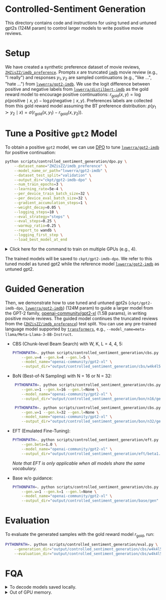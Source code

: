 # Controlled-Sentiment Generation

This directory contains code and instructions for using tuned and untuned gpt2s (124M param) to control larger models to write positive movie reviews.

# Setup
We have created a synthetic preference dataset of movie reviews, [`ZHZisZZ/imdb_preference`]([DPO](https://arxiv.org/abs/2305.18290)). Prompts $x$ are truncated [`imdb`](stanfordnlp/imdb) movie review (e.g., "I really") and responses $y_1, y_2$ are sampled continuations (e.g., "like ...", "hate ...") from [`lvwerra/gpt2-imdb`](https://huggingface.co/lvwerra/gpt2-imdb). We use the logit difference between positive and negative labels from [`lvwerra/distilbert-imdb`](https://huggingface.co/datasets/ZHZisZZ/imdb_preference) as the gold reward model to encourage positive continuations: $r_{\text{gold}}(x, y)= \log p(\text{positive} \mid x, y) - \log p(\text{negative} \mid x, y)$. Preferences labels are collected from this gold reward model assuming the BT preference distribution: $p(y_1 \succ y_2 \mid x) = \sigma (r_{\text{gold}}(x, y_1) - r_{\text{gold}}(x, y_2))$.


# Tune a Positive `gpt2` Model
To obtain a positive `gpt2` model, we can use [DPO](https://arxiv.org/abs/2305.18290) to tune [`lvwerra/gpt2-imdb`](https://huggingface.co/lvwerra/gpt2-imdb) for positive continuation:

```bash
python scripts/controlled_sentiment_generation/dpo.py \
    --dataset_name="ZHZisZZ/imdb_preference" \
    --model_name_or_path="lvwerra/gpt2-imdb" \
    --dataset_test_split="validation" \
    --output_dir="ckpt/gpt2-imdb-dpo" \
    --num_train_epochs=3 \
    --learning_rate=5e-4 \
    --per_device_train_batch_size=32 \
    --per_device_eval_batch_size=32 \
    --gradient_accumulation_steps=1 \
    --weight_decay=0.05 \
    --logging_steps=10 \
    --eval_strategy="steps" \
    --eval_steps=0.25 \
    --warmup_ratio=0.25 \
    --report_to wandb \
    --logging_first_step \
    --load_best_model_at_end
```

<details>
<summary>Click here for the command to train on multiple GPUs (e.g., 4).</summary>

```bash
accelerate launch --config_file scripts/configs/accelerate_configs/multi_gpu.yaml --num_processes=4 \
    scripts/controlled_sentiment_generation/dpo.py \
    --dataset_name="ZHZisZZ/imdb_preference" \
    --model_name_or_path="lvwerra/gpt2-imdb" \
    --dataset_test_split="validation" \
    --output_dir="ckpt/gpt2-imdb-dpo" \
    --num_train_epochs=3 \
    --learning_rate=5e-4 \
    --per_device_train_batch_size=32 \
    --per_device_eval_batch_size=32 \
    --gradient_accumulation_steps=1 \
    --weight_decay=0.05 \
    --logging_steps=10 \
    --eval_strategy="steps" \
    --eval_steps=0.25 \
    --warmup_ratio=0.25 \
    --report_to wandb \
    --logging_first_step \
    --load_best_model_at_end
```

</details>

The trained models will be saved to `ckpt/gpt2-imdb-dpo`. We refer to this tuned model as tuned gpt2 while the reference model [`lvwerra/gpt2-imdb`](https://huggingface.co/lvwerra/gpt2-imdb) as untuned gpt2.

# Guided Generation

Then, we demonstrate how to use tuned and untuned gpt2s (`ckpt/gpt2-imdb-dpo`, [`lvwerra/gpt2-imdb`](https://huggingface.co/lvwerra/gpt2-imdb)) (124M param) to guide a larger model from the GPT-2 family, [openai-community/gpt2-xl](https://huggingface.co/openai-community/gpt2-xl) (1.5B params), in writing positive movie reviews. The guided model continues the truncated reviews from the ([`ZHZisZZ/imdb_preference`]([DPO](https://arxiv.org/abs/2305.18290))) test split. You can use any pre-trained language model supported by [`transformers`](https://github.com/huggingface/transformers), e.g., `--model_name=meta-llama/Meta-Llama-3-8B-Instruct`.

- CBS (Chunk-level Beam Search) with W, K, L = 4, 4, 5:

    ```bash
    PYTHONPATH=. python scripts/controlled_sentiment_generation/cbs.py \
        --gen.w=4 --gen.k=4 --gen.l=5 \
        --model_name="openai-community/gpt2-xl" \
        --output_dir="output/controlled_sentiment_generation/cbs/w4k4l5/gen"
    ```

- BoN (Best-of-N Sampling) with N = 16 or N = 32:
    ```bash
     PYTHONPATH=. python scripts/controlled_sentiment_generation/cbs.py \
        --gen.w=1 --gen.k=16 --gen.l=None \
        --model_name="openai-community/gpt2-xl" \
        --output_dir="output/controlled_sentiment_generation/bon/n16/gen"

     PYTHONPATH=. python scripts/controlled_sentiment_generation/cbs.py \
        --gen.w=1 --gen.k=32 --gen.l=None \
        --model_name="openai-community/gpt2-xl" \
        --output_dir="output/controlled_sentiment_generation/bon/n32/gen"
    ```

- EFT (Emulated Fine-Tuning):
    ```bash
    PYTHONPATH=. python scripts/controlled_sentiment_generation/eft.py \
        --gen.beta=1.0 \
        --model_name="openai-community/gpt2-xl" \
        --output_dir="output/controlled_sentiment_generation/eft/beta1.0/gen"
    ```
    *Note that EFT is only applicable when all models share the same vocabulary.*

- Base w/o guidance:
    ```bash
    PYTHONPATH=. python scripts/controlled_sentiment_generation/cbs.py \
        --gen.w=1 --gen.k=1 --gen.l=None \
        --model_name="openai-community/gpt2-xl" \
        --output_dir="output/controlled_sentiment_generation/base/gen"
    ```


# Evaluation

To evaluate the generated samples with the gold reward model $r_{\text{gold}}$, run:

```bash
PYTHONPATH=. python scripts/controlled_sentiment_generation/eval.py \
    --generation_dir="output/controlled_sentiment_generation/cbs/w4k4l5/gen" \
    --evaluation_dir="output/controlled_sentiment_generation/cbs/w4k4l5/eval"
```


# FQA

<details>
<summary>To decode models saved locally.</summary>

If you do not save models in the default cache directory (e.g., `~/.cache/huggingface`), modify [`scripts/configs/local_model_path.yaml`](https://github.com/ZHZisZZ/weak-to-strong-search/blob/main/scripts/configs/local_model_path.yaml) to map model name to its local path. For example.

```yaml
meta-llama/Meta-Llama-3-8B-Instruct: ~/models/Meta-Llama-3-8B-Instruct
meta-llama/Meta-Llama-3-70B-Instruct: ~/models//Meta-Llama-3-70B-Instruct
```
</details>

<details>
<summary>Out of GPU memory.</summary>

To infer a large (70B) model that doesn't fit on a single GPU, run the code as is with multiple GPUs or 4-bit quantization. For example:

```sh
# Infer on one single GPU
CUDA_VISIBLE_DEVICES=0 python ...

# Infer on one single GPU with 4-bit quant
CUDA_VISIBLE_DEVICES=0 python ... --load_in_4bit=True

# Infer on four GPUs
CUDA_VISIBLE_DEVICES=0,1,2,3 python ...

# Infer on four GPUs with 4-bit quant
CUDA_VISIBLE_DEVICES=0,1,2,3 python ... --load_in_4bit=True
```
</details>
